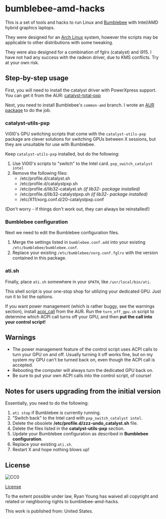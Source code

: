 # bumblebee-amd-hacks

This is a set of tools and hacks to run Linux and
[Bumblebee](https://github.com/Bumblebee-Project/) with Intel/AMD hybrid graphics
laptops.

They were designed for an [Arch Linux](https://www.archlinux.org) system, however
the scripts may be applicable to other distributions with some tweaking.

They were also designed for a combination of fglrx (catalyst) and i915. I have
not had any success with the radeon driver, due to KMS conflicts. Try at your
own risk.

## Step-by-step usage

First, you will need to install the catalyst driver with PowerXpress support.
You can get it from the AUR:
[catalyst-total-pxp](https://aur.archlinux.org/packages/catalyst-total-pxp/)

Next, you need to install Bumblebee's `common-amd` branch. I wrote an
[AUR package](https://aur.archlinux.org/packages/bumblebee-amd-git/) to do the
job.

### catalyst-utils-pxp

Vi0l0's GPU switching scripts that come with the `catalyst-utils-pxp` package
are clever solutions for switching GPUs between X sessions, but they are
unsuitable for use with Bumblebee.

Keep `catalyst-utils-pxp` installed, but do the following:

1. Use Vi0l0's scripts to "switch" to the Intel card.
   `pxp_switch_catalyst intel`
2. Remove the following files:
   - /etc/profile.d/catalyst.sh
   - /etc/profile.d/catalystpxp.sh
   - /etc/profile.d/lib32-catalyst.sh _(if lib32- package installed)_
   - /etc/profile.d/lib32-catalystpxp.sh _(if lib32- package installed)_
   - /etc/X11/xorg.conf.d/20-catalystpxp.conf

(Don't worry - if things don't work out, they can always be reinstalled!)

### Bumblebee configuration

Next we need to edit the Bumblebee configuration files.

1. Merge the settings listed in `bumblebee.conf.add` into your existing
   `/etc/bumblebee/bumblebee.conf`.
2. Replace your existing `/etc/bumblebee/xorg.conf.fglrx` with the version
   contained in this package.

### ati.sh

Finally, place `ati.sh` somewhere in your `$PATH`, like `/usr/local/bin/ati`.

This shell script is your one-stop shop for utilizing your dedicated GPU.
Just run it to list the options.

If you want power management (which is rather buggy, see the warnings section),
install [acpi_call](https://aur.archlinux.org/packages/dkms-acpi_call-git/)
from the AUR. Run the `turn_off_gpu.sh` script to determine which ACPI call
turns off your GPU, and then **put the call into your control script!**

## Warnings

* The power management feature of the control script uses ACPI calls to turn
  your GPU on and off. Usually turning it off works fine, but on my system
  my GPU can't be turned back on, even though the ACPI call is accepted.
* Rebooting the computer will always turn the dedicated GPU back on.
* Be sure to put your own ACPI calls into the control script, of course!

## Notes for users upgrading from the initial version

Essentially, you need to do the following:

1. `ati stop` if Bumblebee is currently running.
2. "Switch back" to the Intel card with `pxp_switch_catalyst intel`.
3. Delete the obsolete **/etc/profile.d/zzz-undo_catalyst.sh** file.
4. Delete the files listed in the **catalyst-utils-pxp** section.
5. Update your Bumblebee configuration as described in **Bumblebee configuration**.
6. Replace your existing `ati.sh`.
7. Restart X and hope nothing blows up!

## License


![CC0](http://i.creativecommons.org/p/zero/1.0/88x31.png "CC0")

[License](http://creativecommons.org/publicdomain/zero/1.0/)

To the extent possible under law, Ryan Young has waived all copyright and
related or neighboring rights to bumblebee-amd-hacks.

This work is published from: United States.
